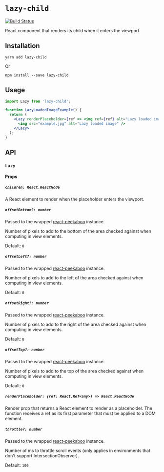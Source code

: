 # `lazy-child`

[![Build Status](https://cloud.drone.io/api/badges/wpj/lazy-child/status.svg)](https://cloud.drone.io/wpj/lazy-child)

React component that renders its child when it enters the viewport.

## Installation

```
yarn add lazy-child
```

Or

```
npm install --save lazy-child
```

## Usage

```jsx
import Lazy from 'lazy-child';

function LazyLoadedImageExample() {
  return (
    <Lazy renderPlaceholder={ref => <img ref={ref} alt="Lazy loaded image" />}>
      <img src="example.jpg" alt="Lazy loaded image" />
    </Lazy>
  );
}
```

## API

### `Lazy`

#### Props

##### `children: React.ReactNode`

A React element to render when the placeholder enters the viewport.

##### `offsetBottom?: number`

Passed to the wrapped [react-peekaboo](https://github.com/wpj/react-peekaboo)
instance.

Number of pixels to add to the bottom of the area checked against when computing
in view elements.

Default: `0`

##### `offsetLeft?: number`

Passed to the wrapped [react-peekaboo](https://github.com/wpj/react-peekaboo)
instance.

Number of pixels to add to the left of the area checked against when computing
in view elements.

Default: `0`

##### `offsetRight?: number`

Passed to the wrapped [react-peekaboo](https://github.com/wpj/react-peekaboo)
instance.

Number of pixels to add to the right of the area checked against when computing
in view elements.

Default: `0`

##### `offsetTop?: number`

Passed to the wrapped [react-peekaboo](https://github.com/wpj/react-peekaboo)
instance.

Number of pixels to add to the top of the area checked against when computing in
view elements.

Default: `0`

##### `renderPlaceholder: (ref: React.Ref<any>) => React.ReactNode`

Render prop that returns a React element to render as a placeholder. The
function receives a ref as its first parameter that must be applied to a DOM
element.

##### `throttle?: number`

Passed to the wrapped [react-peekaboo](https://github.com/wpj/react-peekaboo)
instance.

Number of ms to throttle scroll events (only applies in environments that don't
support IntersectionObserver).

Default: `100`
